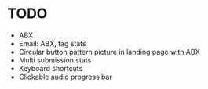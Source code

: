 # TODO
- ABX
- Email: ABX, tag stats
- Circular button pattern picture in landing page with ABX
- Multi submission stats
- Keyboard shortcuts
- Clickable audio progress bar 

